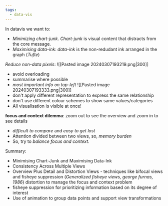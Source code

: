 ```yaml
---
tags:
  - data-vis
---
```

In datavis we want to:
- *Minimizing chart-junk*. *Chart-junk* is visual content that distracts from the core message.
- *Maximising data-ink*: *data-ink* is the non-redudant ink arranged in the graph (_Tufte_)

*Reduce non-data pixels*:
![[Pasted image 20240307193219.png|300]]
- avoid overloading
- summarise where possible
- *most important info on top-left*
![[Pasted image 20240307193333.png|300]]
- don't apply different representation to express the same relationship
- don't use different colour schemes to show same values/categories
- All visualisation is visible at once!

**focus and context dilemma**: zoom out to see the overview and zoom in to see details
- *difficult to compare* and *easy to get lost* 
- Attention divided between two views, so, *memory burden*
- So, try to *balance focus and context*.

Summary:
- Minimising Chart-Junk and Maximising Data-Ink
- Consistency Across Multiple Views
- Overview Plus Detail and Distortion Views - techniques like bifocal views and fisheye suppression (_Generalized fisheye views, george furnas, 1986_) distortion to manage the focus and context problem
- fisheye suppression for prioritizing information based on its degree of interest
- Use of animation to group data points and support view transformations





